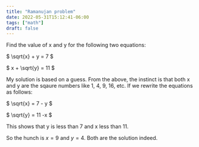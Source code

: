 ```yaml
---
title: "Ramanujan problem"
date: 2022-05-31T15:12:41-06:00
tags: ["math"]
draft: false
---
```


Find the value of x and y for the following two equations:

$ \sqrt{x} + y = 7 $

$ x + \sqrt{y} = 11 $

My solution is based on a guess. From the above, the instinct is that both x and y are the sqaure numbers like 1, 4, 9, 16, etc. If we rewrite the equations as follows:

$ \sqrt{x} = 7 - y $

$ \sqrt{y} = 11 -x $
 
This shows that y is less than 7 and x less than 11.

So the hunch is $x = 9$ and $y = 4$. Both are the solution indeed.


